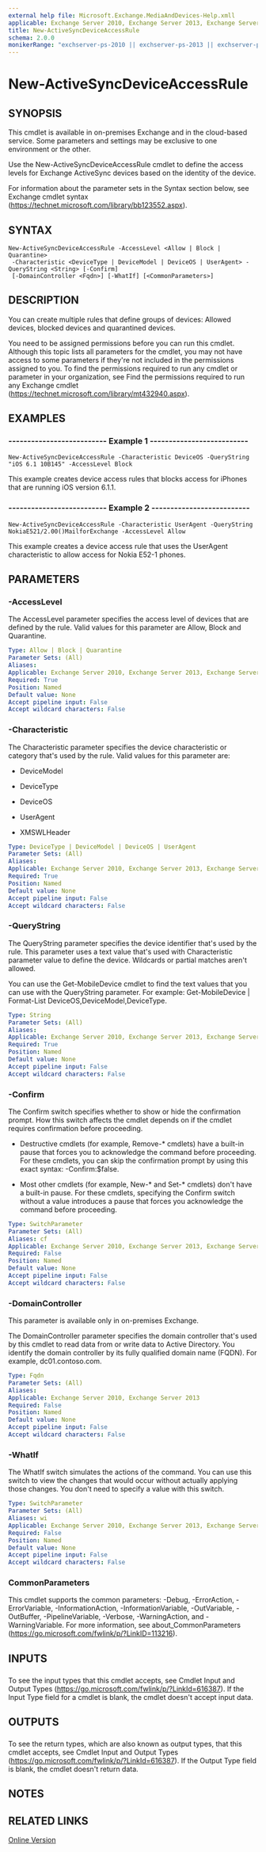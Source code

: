 ```yaml
---
external help file: Microsoft.Exchange.MediaAndDevices-Help.xmll
applicable: Exchange Server 2010, Exchange Server 2013, Exchange Server 2016, Exchange Online
title: New-ActiveSyncDeviceAccessRule
schema: 2.0.0
monikerRange: "exchserver-ps-2010 || exchserver-ps-2013 || exchserver-ps-2016 || exchonline-ps"
---
```


# New-ActiveSyncDeviceAccessRule

## SYNOPSIS
This cmdlet is available in on-premises Exchange and in the cloud-based service. Some parameters and settings may be exclusive to one environment or the other.

Use the New-ActiveSyncDeviceAccessRule cmdlet to define the access levels for Exchange ActiveSync devices based on the identity of the device.

For information about the parameter sets in the Syntax section below, see Exchange cmdlet syntax (https://technet.microsoft.com/library/bb123552.aspx).

## SYNTAX

```
New-ActiveSyncDeviceAccessRule -AccessLevel <Allow | Block | Quarantine>
 -Characteristic <DeviceType | DeviceModel | DeviceOS | UserAgent> -QueryString <String> [-Confirm]
 [-DomainController <Fqdn>] [-WhatIf] [<CommonParameters>]
```

## DESCRIPTION
You can create multiple rules that define groups of devices: Allowed devices, blocked devices and quarantined devices.

You need to be assigned permissions before you can run this cmdlet. Although this topic lists all parameters for the cmdlet, you may not have access to some parameters if they're not included in the permissions assigned to you. To find the permissions required to run any cmdlet or parameter in your organization, see Find the permissions required to run any Exchange cmdlet (https://technet.microsoft.com/library/mt432940.aspx).

## EXAMPLES

### -------------------------- Example 1 --------------------------
```
New-ActiveSyncDeviceAccessRule -Characteristic DeviceOS -QueryString "iOS 6.1 10B145" -AccessLevel Block
```

This example creates device access rules that blocks access for iPhones that are running iOS version 6.1.1.

### -------------------------- Example 2 --------------------------
```
New-ActiveSyncDeviceAccessRule -Characteristic UserAgent -QueryString NokiaE521/2.00()MailforExchange -AccessLevel Allow
```

This example creates a device access rule that uses the UserAgent characteristic to allow access for Nokia E52-1 phones.

## PARAMETERS

### -AccessLevel
The AccessLevel parameter specifies the access level of devices that are defined by the rule. Valid values for this parameter are Allow, Block and Quarantine.

```yaml
Type: Allow | Block | Quarantine
Parameter Sets: (All)
Aliases:
Applicable: Exchange Server 2010, Exchange Server 2013, Exchange Server 2016, Exchange Online
Required: True
Position: Named
Default value: None
Accept pipeline input: False
Accept wildcard characters: False
```

### -Characteristic
The Characteristic parameter specifies the device characteristic or category that's used by the rule. Valid values for this parameter are:

- DeviceModel

- DeviceType

- DeviceOS

- UserAgent

- XMSWLHeader

```yaml
Type: DeviceType | DeviceModel | DeviceOS | UserAgent
Parameter Sets: (All)
Aliases:
Applicable: Exchange Server 2010, Exchange Server 2013, Exchange Server 2016, Exchange Online
Required: True
Position: Named
Default value: None
Accept pipeline input: False
Accept wildcard characters: False
```

### -QueryString
The QueryString parameter specifies the device identifier that's used by the rule. This parameter uses a text value that's used with Characteristic parameter value to define the device. Wildcards or partial matches aren't allowed.

You can use the Get-MobileDevice cmdlet to find the text values that you can use with the QueryString parameter. For example: Get-MobileDevice | Format-List DeviceOS,DeviceModel,DeviceType.

```yaml
Type: String
Parameter Sets: (All)
Aliases:
Applicable: Exchange Server 2010, Exchange Server 2013, Exchange Server 2016, Exchange Online
Required: True
Position: Named
Default value: None
Accept pipeline input: False
Accept wildcard characters: False
```

### -Confirm
The Confirm switch specifies whether to show or hide the confirmation prompt. How this switch affects the cmdlet depends on if the cmdlet requires confirmation before proceeding.

- Destructive cmdlets (for example, Remove-\* cmdlets) have a built-in pause that forces you to acknowledge the command before proceeding. For these cmdlets, you can skip the confirmation prompt by using this exact syntax: -Confirm:$false.

- Most other cmdlets (for example, New-\* and Set-\* cmdlets) don't have a built-in pause. For these cmdlets, specifying the Confirm switch without a value introduces a pause that forces you acknowledge the command before proceeding.

```yaml
Type: SwitchParameter
Parameter Sets: (All)
Aliases: cf
Applicable: Exchange Server 2010, Exchange Server 2013, Exchange Server 2016, Exchange Online
Required: False
Position: Named
Default value: None
Accept pipeline input: False
Accept wildcard characters: False
```

### -DomainController
This parameter is available only in on-premises Exchange.

The DomainController parameter specifies the domain controller that's used by this cmdlet to read data from or write data to Active Directory. You identify the domain controller by its fully qualified domain name (FQDN). For example, dc01.contoso.com.

```yaml
Type: Fqdn
Parameter Sets: (All)
Aliases:
Applicable: Exchange Server 2010, Exchange Server 2013
Required: False
Position: Named
Default value: None
Accept pipeline input: False
Accept wildcard characters: False
```

### -WhatIf
The WhatIf switch simulates the actions of the command. You can use this switch to view the changes that would occur without actually applying those changes. You don't need to specify a value with this switch.

```yaml
Type: SwitchParameter
Parameter Sets: (All)
Aliases: wi
Applicable: Exchange Server 2010, Exchange Server 2013, Exchange Server 2016, Exchange Online
Required: False
Position: Named
Default value: None
Accept pipeline input: False
Accept wildcard characters: False
```

### CommonParameters
This cmdlet supports the common parameters: -Debug, -ErrorAction, -ErrorVariable, -InformationAction, -InformationVariable, -OutVariable, -OutBuffer, -PipelineVariable, -Verbose, -WarningAction, and -WarningVariable. For more information, see about_CommonParameters (https://go.microsoft.com/fwlink/p/?LinkID=113216).

## INPUTS

###  
To see the input types that this cmdlet accepts, see Cmdlet Input and Output Types (https://go.microsoft.com/fwlink/p/?LinkId=616387). If the Input Type field for a cmdlet is blank, the cmdlet doesn't accept input data.

## OUTPUTS

###  
To see the return types, which are also known as output types, that this cmdlet accepts, see Cmdlet Input and Output Types (https://go.microsoft.com/fwlink/p/?LinkId=616387). If the Output Type field is blank, the cmdlet doesn't return data.

## NOTES

## RELATED LINKS

[Online Version](https://technet.microsoft.com/library/a33c69d8-4d19-4e9d-b5cf-27727b7c4a8f.aspx)
